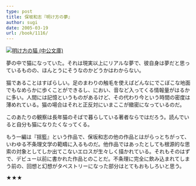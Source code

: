 ```yaml
---
type: post
title: 保坂和志『明け方の夢』
author: sugi
date: 2005-03-19
url: /book/1116/
---
```

<a href="http://www.amazon.co.jp/exec/obidos/ASIN/4122044855/chezsugi-22/ref=nosim/" name="amazletlink" target="_blank"><img src="http://ecx.images-amazon.com/images/I/51GCJZK6TZL.jpg" alt="明け方の猫 (中公文庫)" style="border: none;" class="alignleft"/></a>

夢の中で猫になっていた。それは現実以上にリアルな夢で、彼自身は夢だと思っているものの、ほんとうにそうなのかどうかはわからない。

猫であることはすばらしい。足のまわりの触毛を使えばどんなにでこぼこな地面でもなめらかに歩くことができるし、におい、音など入ってくる情報量がはるかに多い。人間には記憶というものがあるけど、その代わり今という時間の密度は薄めれている。猫の場合はそれと正反対にいまここが緻密になっているのだ。

このあたりの観察は長年猫のそばで暮らしている著者ならではだろう。読んでいると自分も猫になりたくなってくる。

もう一編は『揺籃』という作品で、保坂和志の他の作品とはがらっとちがって、いわゆる不条理文学の範疇に入るものだ。他作品ではあったとしても根源的な思索の対象としてしか出てこないエロスが生々しく描かれている。それもそのはずで、デビュー以前に書かれた作品とのことだ。不条理に完全に飲み込まれてしまう前の、回想と幻想がタペストリーになった部分はとてもおもしろいと思う。

★★★
